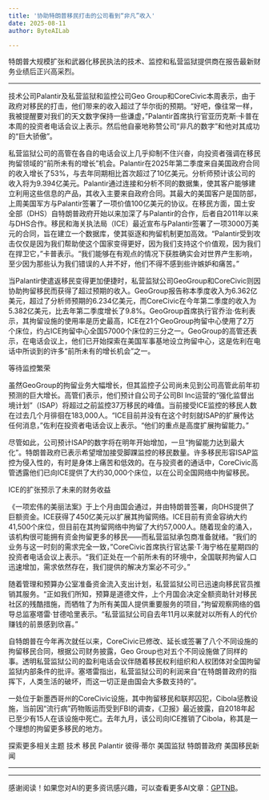 ```yaml
---
title: '协助特朗普移民打击的公司看到“非凡”收入'
date: 2025-08-11
author: ByteAILab

---
```


特朗普大规模扩张和武器化移民执法的技术、监控和私营监狱提供商在报告最新财务业绩后正兴高采烈。

---
技术公司Palantir及私营监狱和监控公司Geo Group和CoreCivic本周表示，由于政府对移民的打击，他们带来的收入超过了华尔街的预期。“好吧，像往常一样，我被提醒要对我们的天文数字保持一些谦虚，”Palantir首席执行官亚历克斯·卡普在本周的投资者电话会议上表示。然后他自豪地称赞公司“非凡的数字”和他对其成功的“巨大骄傲”。

私营监狱公司的高管在各自的电话会议上几乎抑制不住兴奋，向投资者强调在移民拘留领域的“前所未有的增长”机会。Palantir在2025年第二季度来自美国政府合同的收入增长了53%，与去年同期相比首次超过了10亿美元。分析师预计该公司的收入将为9.394亿美元。Palantir通过连接和分析不同的数据集，使其客户能够建立利用这些信息的产品，其收入主要来自政府合同。其最大的美国客户是国防部，上周美国军方与Palantir签署了一项价值100亿美元的协议。在移民方面，国土安全部（DHS）自特朗普政府开始以来加深了与Palantir的合作，后者自2011年以来与DHS合作。移民和海关执法局（ICE）最近宣布与Palantir签署了一项3000万美元的合同，旨在建立一个数据库，使其驱逐和拘留机制更加高效。“Palantir受到攻击仅仅是因为我们帮助使这个国家变得更好，因为我们支持这个价值观，因为我们在捍卫它，”卡普表示。“我们能够在有观点的情况下获胜确实会对世界产生影响，至少因为那些认为我们错误的人并不好，他们不得不感到些许嫉妒和痛苦。”

当Palantir使遣返移民变得更加便捷时，私营监狱公司GeoGroup和CoreCivic则因协助拘留移民而获得了超过预期的收入。GeoGroup报告称本季度收入为6.362亿美元，超过了分析师预期的6.234亿美元，而CoreCivic在今年第二季度的收入为5.382亿美元，比去年第二季度增长了9.8%。GeoGroup首席执行官乔治·佐利表示，其拘留设施的使用率是历史最高，ICE在21个GeoGroup拘留中心使用了2万个床位，约占ICE拘留中心全国57000个床位的三分之一。GeoGroup的高管还表示，在电话会议上，他们已开始探索在美国军事基地设立拘留中心，这是佐利在电话中所谈到的许多“前所未有的增长机会”之一。

等待监控繁荣

虽然GeoGroup的拘留业务大幅增长，但其监控子公司尚未见到公司高管此前年初预测的巨大增长。高管们表示，他们预计自公司子公司BI Inc运营的“强化监督出境计划”（ISAP）将超过之前监控37万移民的峰值。当前接受ICE监控的移民人数在过去几个月徘徊在183,000人。“ICE目前并没有在这个时刻就ISAP的扩展传达任何消息，”佐利在投资者电话会议上表示。“他们的重点是高度扩展拘留能力。”

尽管如此，公司预计ISAP的数字将在明年开始增加，一旦“拘留能力达到最大化”。特朗普政府已表示希望增加接受脚踝监控的移民数量。许多移民形容ISAP监控为侵入性的，有时是身体上痛苦和低效的。在与投资者的通话中，CoreCivic高管透露他们已向ICE提供了大约30,000个床位，以在公司全国网络中拘留移民。

ICE的扩张预示了未来的财务收益

《一项宏伟的美丽法案》于上个月由国会通过，并由特朗普签署，向DHS提供了巨额资金。ICE获得了450亿美元以扩展其拘留网络。ICE目前有资金容纳大约41,500个床位，但目前在其拘留网络中拘留了大约57,000人。随着现金的涌入，该机构很可能拥有资金拘留更多的移民——而私营监狱承包商准备就绪。“我们的业务与这一时刻的需求完全一致，”CoreCivic首席执行官达蒙·T·海宁格在星期四的投资者电话会议上表示。“我们正处在一个前所未有的环境中，全国联邦拘留人口迅速增加，需求依然存在，我们提供的解决方案必不可少。”

随着管理和预算办公室准备资金流入支出计划，私营监狱公司已迅速向移民官员推销其服务。“正如我们所知，预算是道德文件，上个月国会决定全额资助针对移民社区的残酷措施，而牺牲了为所有美国人提供重要服务的项目，”拘留观察网络的倡导总监塞塔雷·甘德哈里表示。“私营监狱公司自去年11月以来就对以所有人的代价赚钱的前景感到欣喜。”

自特朗普在今年再次就任以来，CoreCivic已修改、延长或签署了八个不同设施的拘留移民合同，根据公司财务披露，Geo Group也对五个不同设施做了同样的事。透明私营监狱公司的盈利电话会议伴随着移民权利组织和人权团体对全国拘留监狱内部条件的批评。塞塔雷指出，私营监狱公司的利润来自“在特朗普政府的指挥下，人类生活的破坏，而这一切正是由国会大多数支持的”。

一处位于新墨西哥州的CoreCivic设施，其中拘留移民和联邦囚犯，Cibola惩教设施，当前因“流行病”药物贩运而受到FBI的调查，《卫报》最近披露，自2018年起已至少有15人在该设施中死亡。去年九月，该公司向ICE推销了Cibola，称其是一个理想的拘留更多移民的地方。

探索更多相关主题
技术
移民
Palantir
彼得·蒂尔
美国监狱
特朗普政府
美国移民新闻

---
---
感谢阅读！如果您对AI的更多资讯感兴趣，可以查看更多AI文章：[GPTNB](https://gptnb.com)。
